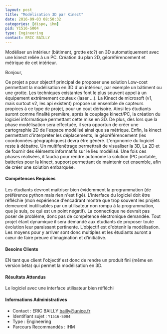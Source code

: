 ```yaml
---
layout: post
title: "Modélisation 3D par Kinect"
date: 2016-09-03 08:50:32
categories: [dispo, ihm]
pid: Y1516-S004
type: Engineering
contact: ERIC BAILLY
---
```

       
Modéliser un intérieur (bâtiment, grotte etc?) en 3D automatiquement avec une kinect reliée à un PC. Création du plan 2D, géoréférencement et métrique de cet intérieur.

Bonjour,

Ce projet a pour objectif principal de proposer une solution Low-cost permettant la modélisation en 3D d'un intérieur, par exemple un bâtiment ou une grotte. 
Les techniques existantes font le plus souvent appel à un équipement extrêmement couteux (laser ...). La Kinect de microsoft  (v1, mais surtout v2, les api existent) propose un ensemble de capteurs propices à ce type de projet, pour un cout dérisoire.
Ainsi les étudiants auront comme finalité première, aprés le couplage kinect/PC, la création du logiciel informatique permettant cette mise en 3D.
De plus, dès lors que la phase modélisation sera effectuée, il sera opportun de créer une cartographie 2D de l'espace modélisé ainsi que sa métrique.
Enfin, la kinect permettant d'interpréter les déplacements, le géoréférencement (les coordonnées géographiques) devra être généré.
L'ergonomie du logiciel reste à débattre. Un multifenêtrage permettrait de visualiser la 3D, La 2D et de fournir des éléments informatifs sur le lieu modélisé.
Une fois ces phases réalisées, il faudra pour rendre autonome la solution (PC portable, batteries pour la kinect, support permettant de maintenir cet ensemble, afin de créer une solution embarquée.

#### Compétences Requises
Les étudiants devront maitriser bien évidemment la programmation (de préférence python mais rien n'est figé). L'interface du logiciel doit être réfléchie (mon expérience d'encadrant montre que trop souvent les projets demeurent inutilisables par un utilisateur non rompu à la programmation, que je suis, ce qui est un point négatif).
 La connectique ne devrait pas poser de problème, donc pas de compétence électronique demandée.
Tout projet étant dynamique il sera demandé aux étudiants de proposer toute évolution leur paraissant pertinente. L'objectif est d'obtenir la modélisation. Les moyens pour y arriver sont donc multiples et les étudiants auront a cœur de faire preuve d'imagination et d'initiative.


#### Besoins Clients
EN tant que client l'objectif est donc de rendre un produit fini (même en version bêta) qui permet la modélisation en 3D.

#### Résultats Attendus
Le logiciel avec une interface utilisateur bien réfléchi
     

#### Informations Administratives
  * Contact : ERIC BAILLY <bailly@unice.fr>
  * Identifiant sujet : `Y1516-S004`
  * Type : Engineering
  * Parcours Recommandés : IHM
     